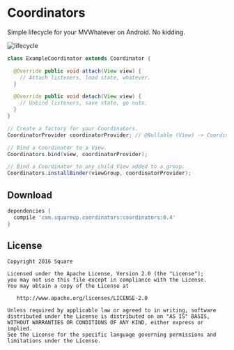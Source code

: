 Coordinators
============

Simple lifecycle for your MVWhatever on Android. No kidding.

![lifecycle](lifecycle.png)

```java
class ExampleCoordinator extends Coordinator {

  @Override public void attach(View view) {
    // Attach listeners, load state, whatever.
  }

  @Override public void detach(View view) {
    // Unbind listeners, save state, go nuts.
  }
}
```

```java
// Create a factory for your Coordinators.
CoordinatorProvider coordinatorProvider; // @Nullable (View) -> Coordinator

// Bind a Coordinator to a View.
Coordinators.bind(view, coordinatorProvider);

// Bind a Coordinator to any child View added to a group.
Coordinators.installBinder(viewGroup, coordinatorProvider);
```

Download
--------

```groovy
dependencies {
  compile 'com.squareup.coordinators:coordinators:0.4'
}
```

License
-------

    Copyright 2016 Square

    Licensed under the Apache License, Version 2.0 (the "License");
    you may not use this file except in compliance with the License.
    You may obtain a copy of the License at

       http://www.apache.org/licenses/LICENSE-2.0

    Unless required by applicable law or agreed to in writing, software
    distributed under the License is distributed on an "AS IS" BASIS,
    WITHOUT WARRANTIES OR CONDITIONS OF ANY KIND, either express or implied.
    See the License for the specific language governing permissions and
    limitations under the License.

